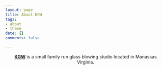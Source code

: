 ```yaml
---
layout: page
title: About KGW
tags:
- about
- theme
date: {}
comments: false

---
```

<center><a href="https://pakman1153.github.io/"><b>KGW</b></a> is a small family run glass blowing studio located in Manassas Virginia.</center>